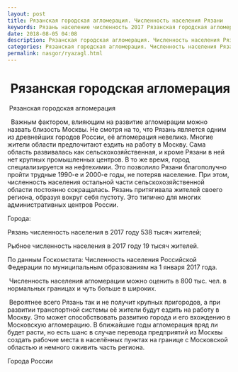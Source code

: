 ```yaml
---
layout: post
title: Рязанская городская агломерация. Численность населения Рязани
keywords: Рязань население численность 2017 Рязанская городская агломерация
date: 2018-08-05 04:08
description: Рязанская городская агломерация. Численность населения Рязани 2017
categories: Рязанская городская агломерация. Численность населения Рязани 2017
permalink: nasgor/ryazagl.html
---
```


#  Рязанская городская агломерация



 Рязанская городская агломерация



  Важным фактором, влияющим на развитие агломерации можно назвать близость Москвы. Не смотря на то, что Рязань является одним из древнейших городов России, её агломерация невелика. Многие жители области предпочитают ездить на работу в Москву.  Сама область развивалась как сельскохозяйственная, и кроме Рязани в ней нет крупных промышленных центров. В то же время,  город специализируется на нефтехимии. Это позволило Рязани благополучно пройти трудные 1990-е и 2000-е годы, не потеряв население. При этом, численность населения остальной части сельскохозяйственной области постоянно сокращалась.  Рязань притягивала жителей своего региона, образуя вокруг себя пустоту. Это типично для многих административных центров России.



Города:
 


Рязань численность населения в 2017 году 538  тысяч жителей;
 

 
Рыбное численность населения в 2017 году 19  тысяч жителей.
 

 

По данным Госкомстата: Численность населения Российской Федерации по муниципальным образованиям на 1 января 2017 года.



 Численность населения агломерации можно оценить в 800 тыс. чел. в нормальных границах и чуть больше в широких.




 Вероятнее всего Рязань так и не получит крупных пригородов, а при развитии транспортной системы её жители будут ездить на работу в Москву. Это может способствовать развитию города и его вхождению в Московскую агломерацию. 
В ближайшие годы агломерация вряд ли будет расти, но есть шанс в случае перевода предприятий из Москвы создать рабочие места в населённых пунктах на границе с Московской областью и немного оживить часть региона.








Города России

		
